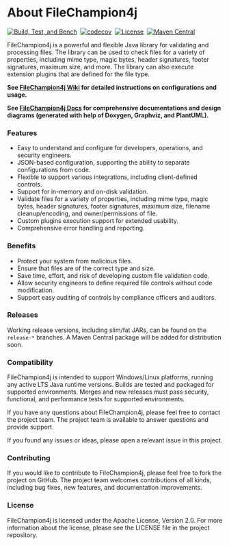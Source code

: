 # About FileChampion4j

[![Build, Test, and Bench](https://github.com/povimd9/FileChampion4j/actions/workflows/master_build_workflow.yml/badge.svg)](https://github.com/povimd9/FileChampion4j/actions/workflows/master_build_workflow.yml)
&nbsp;[![codecov](https://codecov.io/gh/povimd9/FileChampion4j/branch/master/graph/badge.svg?token=WUCKTU7ALO)](https://codecov.io/gh/povimd9/FileChampion4j)
&nbsp;[![License](https://img.shields.io/github/license/povimd9/FileChampion4j?style=plastic)](https://github.com/povimd9/FileChampion4j/blob/master/LICENSE)
&nbsp;[![Maven Central](https://img.shields.io/maven-central/v/dev.filechampion/filechampion4j?color=blue&style=plastic)](https://central.sonatype.com/artifact/dev.filechampion/filechampion4j)

FileChampion4j is a powerful and flexible Java library for validating and processing files. The library can be used to check files for a variety of properties, including mime type, magic bytes, header signatures, footer signatures, maximum size, and more. The library can also execute extension plugins that are defined for the file type.

**See [FileChampion4j Wiki](https://github.com/povimd9/FileChampion4j/wiki) for detailed instructions on configurations and usage.**

**See [FileChampion4j Docs](https://www.filechampion.dev/) for comprehensive documentations and design diagrams (generated with help of Doxygen, Graphviz, and PlantUML).**

### Features

- Easy to understand and configure for developers, operations, and security engineers.
- JSON-based configuration, supporting the ability to separate configurations from code.
- Flexible to support various integrations, including client-defined controls.
- Support for in-memory and on-disk validation.
- Validate files for a variety of properties, including mime type, magic bytes, header signatures, footer signatures, maximum size, filename cleanup/encoding, and owner/permissions of file.
- Custom plugins execution support for extended usability.
- Comprehensive error handling and reporting.

### Benefits

- Protect your system from malicious files.
- Ensure that files are of the correct type and size.
- Save time, effort, and risk of developing custom file validation code.
- Allow security engineers to define required file controls without code modification.
- Support easy auditing of controls by compliance officers and auditors.

### Releases

Working release versions, including slim/fat JARs, can be found on the `release-*` branches. A Maven Central package will be added for distribution soon.

### Compatibility

FileChampion4j is intended to support Windows/Linux platforms, running any active LTS Java runtime versions. Builds are tested and packaged for supported environments. Merges and new releases must pass security, functional, and performance tests for supported environments.

If you have any questions about FileChampion4j, please feel free to contact the project team. The project team is available to answer questions and provide support.

If you found any issues or ideas, please open a relevant issue in this project.

### Contributing

If you would like to contribute to FileChampion4j, please feel free to fork the project on GitHub. The project team welcomes contributions of all kinds, including bug fixes, new features, and documentation improvements.

### License

FileChampion4j is licensed under the Apache License, Version 2.0. For more information about the license, please see the LICENSE file in the project repository.
